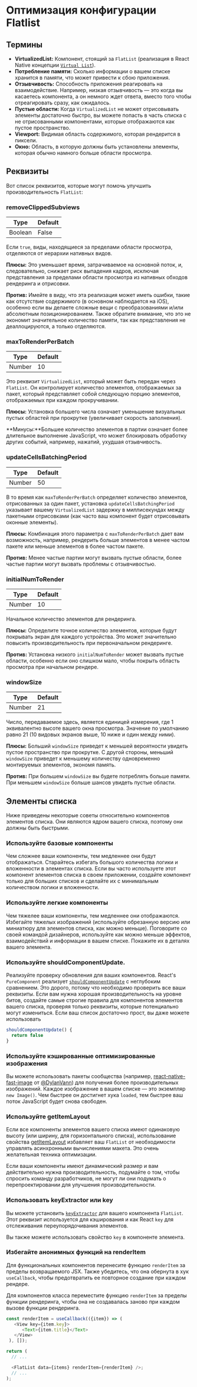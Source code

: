 # Оптимизация конфигурации Flatlist

## Термины

-   **VirtualizedList:** Компонент, стоящий за `FlatList` (реализация в React Native концепции [`Virtual List`](https://bvaughn.github.io/react-virtualized/#/components/List)).
-   **Потребление памяти:** Сколько информации о вашем списке хранится в памяти, что может привести к сбою приложения.
-   **Отзывчивость:** Способность приложения реагировать на взаимодействие. Например, низкая отзывчивость — это когда вы касаетесь компонента, а он немного ждет ответа, вместо того чтобы отреагировать сразу, как ожидалось.
-   **Пустые области:** Когда `VirtualizedList` не может отрисовывать элементы достаточно быстро, вы можете попасть в часть списка с не отрисованными компонентами, которые отображаются как пустое пространство.
-   **Viewport:** Видимая область содержимого, которая рендерится в пиксели.
-   **Окно:** Область, в которую должны быть установлены элементы, которая обычно намного больше области просмотра.

## Реквизиты

Вот список реквизитов, которые могут помочь улучшить производительность `FlatList`:

### removeClippedSubviews

| Type    | Default |
| ------- | ------- |
| Boolean | False   |

Если `true`, виды, находящиеся за пределами области просмотра, отделяются от иерархии нативных видов.

**Плюсы:** Это уменьшает время, затрачиваемое на основной поток, и, следовательно, снижает риск выпадения кадров, исключая представления за пределами области просмотра из нативных обходов рендеринга и отрисовки.

**Против:** Имейте в виду, что эта реализация может иметь ошибки, такие как отсутствие содержимого (в основном наблюдается на iOS), особенно если вы делаете сложные вещи с преобразованиями и/или абсолютным позиционированием. Также обратите внимание, что это не экономит значительное количество памяти, так как представления не деаллоцируются, а только отделяются.

### maxToRenderPerBatch

| Type   | Default |
| ------ | ------- |
| Number | 10      |

Это реквизит `VirtualizedList`, который может быть передан через `FlatList`. Он контролирует количество элементов, отображаемых за пакет, который представляет собой следующую порцию элементов, отображаемых при каждом прокручивании.

**Плюсы:** Установка большего числа означает уменьшение визуальных пустых областей при прокрутке (увеличивает скорость заполнения).

**Минусы:**Большее количество элементов в партии означает более длительное выполнение JavaScript, что может блокировать обработку других событий, например, нажатий, ухудшая отзывчивость.

### updateCellsBatchingPeriod

| Type   | Default |
| ------ | ------- |
| Number | 50      |

В то время как `maxToRenderPerBatch` определяет количество элементов, отрисованных за один пакет, установка `updateCellsBatchingPeriod` указывает вашему `VirtualizedList` задержку в миллисекундах между пакетными отрисовками (как часто ваш компонент будет отрисовывать оконные элементы).

**Плюсы:** Комбинация этого параметра с `maxToRenderPerBatch` дает вам возможность, например, рендерить больше элементов в менее частом пакете или меньше элементов в более частом пакете.

**Против:** Менее частые партии могут вызвать пустые области, более частые партии могут вызвать проблемы с отзывчивостью.

### initialNumToRender

| Type   | Default |
| ------ | ------- |
| Number | 10      |

Начальное количество элементов для рендеринга.

**Плюсы:** Определите точное количество элементов, которые будут покрывать экран для каждого устройства. Это может значительно повысить производительность при первоначальном рендеринге.

**Против:** Установка низкого `initialNumToRender` может вызвать пустые области, особенно если оно слишком мало, чтобы покрыть область просмотра при начальном рендере.

### windowSize

| Type   | Default |
| ------ | ------- |
| Number | 21      |

Число, передаваемое здесь, является единицей измерения, где 1 эквивалентно высоте вашего окна просмотра. Значение по умолчанию равно 21 (10 видовых экранов выше, 10 ниже и один между ними).

**Плюсы:** Больший `windowSize` приведет к меньшей вероятности увидеть пустое пространство при прокрутке. С другой стороны, меньший `windowSize` приведет к меньшему количеству одновременно монтируемых элементов, экономя память.

**Против:** При большем `windowSize` вы будете потреблять больше памяти. При меньшем `windowSize` больше шансов увидеть пустые области.

## Элементы списка

Ниже приведены некоторые советы относительно компонентов элементов списка. Они являются ядром вашего списка, поэтому они должны быть быстрыми.

### Используйте базовые компоненты

Чем сложнее ваши компоненты, тем медленнее они будут отображаться. Старайтесь избегать большого количества логики и вложенности в элементах списка. Если вы часто используете этот компонент элементов списка в своем приложении, создайте компонент только для больших списков и сделайте их с минимальным количеством логики и вложенности.

### Используйте легкие компоненты

Чем тяжелее ваши компоненты, тем медленнее они отображаются. Избегайте тяжелых изображений (используйте обрезанную версию или миниатюру для элементов списка, как можно меньше). Поговорите со своей командой дизайнеров, используйте как можно меньше эффектов, взаимодействий и информации в вашем списке. Покажите их в деталях вашего элемента.

### Используйте shouldComponentUpdate.

Реализуйте проверку обновления для ваших компонентов. React's `PureComponent` реализует [`shouldComponentUpdate`](https://reactjs.org/docs/react-component.html#shouldcomponentupdate) с неглубоким сравнением. Это дорого, потому что необходимо проверить все ваши реквизиты. Если вам нужна хорошая производительность на уровне битов, создайте самые строгие правила для компонентов элементов вашего списка, проверяя только реквизиты, которые потенциально могут измениться. Если ваш список достаточно прост, вы даже можете использовать

```ts
shouldComponentUpdate() {
  return false
}
```

### Используйте кэшированные оптимизированные изображения

Вы можете использовать пакеты сообщества (например, [react-native-fast-image](https://github.com/DylanVann/react-native-fast-image) от [@DylanVann](https://github.com/DylanVann)) для получения более производительных изображений. Каждое изображение в вашем списке — это экземпляр `new Image()`. Чем быстрее он достигнет хука `loaded`, тем быстрее ваш поток JavaScript будет снова свободен.

### Используйте getItemLayout

Если все компоненты элементов вашего списка имеют одинаковую высоту (или ширину, для горизонтального списка), использование свойства [getItemLayout](flatlist.md#getitemlayout) избавляет ваш `FlatList` от необходимости управлять асинхронными вычислениями макета. Это очень желательная техника оптимизации.

Если ваши компоненты имеют динамический размер и вам действительно нужна производительность, подумайте о том, чтобы спросить команду разработчиков, не могут ли они подумать о перепроектировании для улучшения производительности.

### Использовать keyExtractor или key

Вы можете установить [`keyExtractor`](flatlist.md#keyextractor) для вашего компонента `FlatList`. Этот реквизит используется для кэширования и как React `key` для отслеживания переупорядочивания элементов.

Вы также можете использовать свойство `key` в компоненте элемента.

### Избегайте анонимных функций на renderItem

Для функциональных компонентов перенесите функцию `renderItem` за пределы возвращаемого JSX. Также убедитесь, что она обернута в хук `useCallback`, чтобы предотвратить ее повторное создание при каждом рендере.

Для компонентов класса переместите функцию `renderItem` за пределы функции рендеринга, чтобы она не создавалась заново при каждом вызове функции рендеринга.

```ts
const renderItem = useCallback(({item}) => (
   <View key={item.key}>
      <Text>{item.title}</Text>
   </View>
 ), []);

return (
  // ...

  <FlatList data={items} renderItem={renderItem} />;
  // ...
);
```
